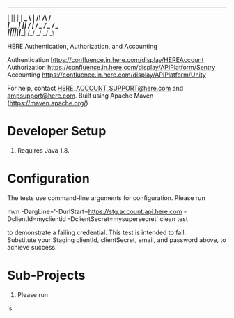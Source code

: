   _  _ ___ ___ ___     _    _    _
 | || | __| _ \ __|   /_\  /_\  /_\
 | __ | _||   / _|   / _ \/ _ \/ _ \
 |_||_|___|_|_\___| /_/ \_\/ \_\/ \_\

HERE Authentication, Authorization, and Accounting

Authentication https://confluence.in.here.com/display/HEREAccount
Authorization  https://confluence.in.here.com/display/APIPlatform/Sentry
Accounting     https://confluence.in.here.com/display/APIPlatform/Unity

For help, contact HERE_ACCOUNT_SUPPORT@here.com and ampsupport@here.com.
Built using Apache Maven (https://maven.apache.org/)

Developer Setup
===============

1. Requires Java 1.8.

Configuration
=============

The tests use command-line arguments for configuration.  Please run

  mvn -DargLine='-DurlStart=https://stg.account.api.here.com -DclientId=myclientid -DclientSecret=mysupersecret' clean test

to demonstrate a failing credential.  This test is intended to fail.  
Substitute your Staging clientId, clientSecret, email, and password above, to achieve success.

Sub-Projects
============

1. Please run

  ls

